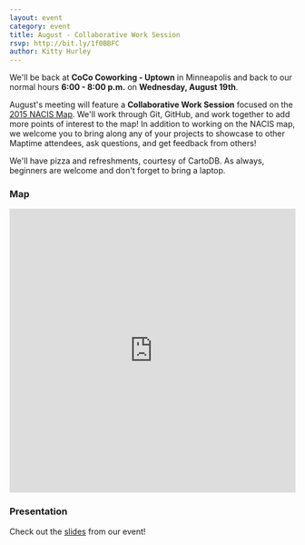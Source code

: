 ```yaml
---
layout: event
category: event
title: August - Collaborative Work Session
rsvp: http://bit.ly/1f0BBFC
author: Kitty Hurley
---
```


We'll be back at **CoCo Coworking - Uptown** in Minneapolis and back to our normal hours **6:00 - 8:00 p.m.** on **Wednesday, August 19th**.

August's meeting will feature a **Collaborative Work Session** focused on the [2015 NACIS Map](http://maptimemsp.github.io/nacis2015-map). We'll work through Git, GitHub, and work together to add more points of interest to the map! In addition to working on the NACIS map, we welcome you to bring along any of your projects to showcase to other Maptime attendees, ask questions, and get feedback from others! 

We'll have pizza and refreshments, courtesy of CartoDB. As always, beginners are welcome and don't forget to bring a laptop.

### Map

<iframe width='100%' height='500px' frameBorder='0' src='https://a.tiles.mapbox.com/v4/hockeyduck30.n4c170co/attribution,zoompan,zoomwheel.html?access_token=pk.eyJ1IjoiaG9ja2V5ZHVjazMwIiwiYSI6InE4cmFHNlUifQ.X5m_TSatNjZs6Vc7B3_m2A'></iframe>

### Presentation

Check out the [slides](http://slides.com/geospatialem/maptimemsp-2015-08-19/) from our event!
